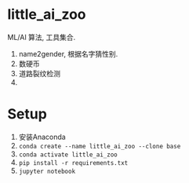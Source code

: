 # little_ai_zoo

ML/AI 算法, 工具集合.

1. name2gender, 根据名字猜性别.
2. 数硬币
3. 道路裂纹检测
4. 


# Setup

1. 安装Anaconda
2. `conda create --name little_ai_zoo --clone base`
3. `conda activate little_ai_zoo`
4. `pip install -r requirements.txt`
5. `jupyter notebook`
